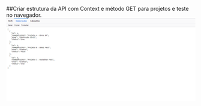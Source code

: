 ##Criar estrutura da API com Context e método GET para projetos e teste no navegador.
![Logo da Minha Empresa](https://github.com/manutfranco/api-metodo-get/blob/main/screenshot/screen001.png)
